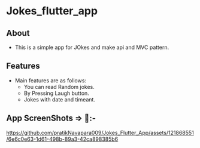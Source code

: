 # Jokes_flutter_app


## About

   - This is a simple app for JOkes and make api and MVC pattern.

## Features

- Main features are as follows:
   - You can read Random jokes.
    - By Pressing Laugh button.
    - Jokes with date and timeant.
 

## App ScreenShots => 📱:-

https://github.com/pratikNavapara009/Jokes_Flutter_App/assets/121868551/6e6c0e63-1d61-498b-89a3-42ca898385b6



